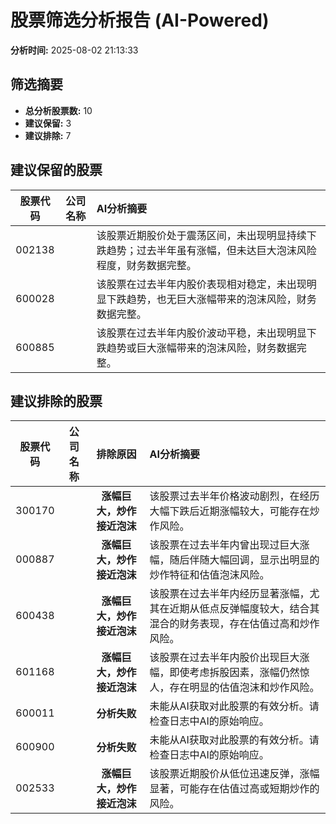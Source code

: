 # 股票筛选分析报告 (AI-Powered)

**分析时间:** 2025-08-02 21:13:33

## 筛选摘要

- **总分析股票数:** 10
- **建议保留:** 3
- **建议排除:** 7

## 建议保留的股票

| 股票代码 | 公司名称 | AI分析摘要 |
|:---:|:---:|:---|
| 002138 |  | 该股票近期股价处于震荡区间，未出现明显持续下跌趋势；过去半年虽有涨幅，但未达巨大泡沫风险程度，财务数据完整。 |
| 600028 |  | 该股票在过去半年内股价表现相对稳定，未出现明显下跌趋势，也无巨大涨幅带来的泡沫风险，财务数据完整。 |
| 600885 |  | 该股票在过去半年内股价波动平稳，未出现明显下跌趋势或巨大涨幅带来的泡沫风险，财务数据完整。 |

## 建议排除的股票

| 股票代码 | 公司名称 | 排除原因 | AI分析摘要 |
|:---:|:---:|:---:|:---|
| 300170 |  | **涨幅巨大，炒作接近泡沫** | 该股票过去半年价格波动剧烈，在经历大幅下跌后近期涨幅较大，可能存在炒作风险。 |
| 000887 |  | **涨幅巨大，炒作接近泡沫** | 该股票在过去半年内曾出现过巨大涨幅，随后伴随大幅回调，显示出明显的炒作特征和估值泡沫风险。 |
| 600438 |  | **涨幅巨大，炒作接近泡沫** | 该股票在过去半年内经历显著涨幅，尤其在近期从低点反弹幅度较大，结合其混合的财务表现，存在估值过高和炒作风险。 |
| 601168 |  | **涨幅巨大，炒作接近泡沫** | 该股票在过去半年内股价出现巨大涨幅，即使考虑拆股因素，涨幅仍然惊人，存在明显的估值泡沫和炒作风险。 |
| 600011 |  | **分析失败** | 未能从AI获取对此股票的有效分析。请检查日志中AI的原始响应。 |
| 600900 |  | **分析失败** | 未能从AI获取对此股票的有效分析。请检查日志中AI的原始响应。 |
| 002533 |  | **涨幅巨大，炒作接近泡沫** | 该股票近期股价从低位迅速反弹，涨幅显著，可能存在估值过高或短期炒作的风险。 |

